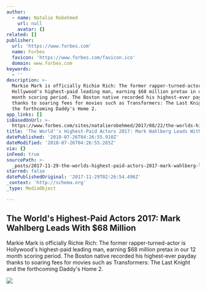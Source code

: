 ```yaml
---
author:
  - name: Natalie Robehmed
    url: null
    avatar: {}
related: []
publisher:
  url: 'https://www.forbes.com'
  name: Forbes
  favicon: 'https://www.forbes.com/favicon.ico'
  domain: www.forbes.com
keywords:
  - ''
description: >-
  Markie Mark is officially Richie Rich: The former rapper-turned-actor is
  Hollywood's highest-paid leading man, earning $68 million pretax in our 12
  month scoring period. The Boston native recorded his highest-ever payday
  thanks to soaring fees for movies such as Transformers: The Last Knight and
  the forthcoming Daddy's Home 2.
app_links: []
isBasedOnUrl: >-
  https://www.forbes.com/sites/natalierobehmed/2017/08/22/the-worlds-highest-paid-actors-2017-mark-wahlberg-leads-with-68-million/#1cc86a663f92
title: 'The World''s Highest-Paid Actors 2017: Mark Wahlberg Leads With $68 Million'
datePublished: '2018-07-26T04:26:55.910Z'
dateModified: '2018-07-26T04:26:55.265Z'
via: {}
inFeed: true
sourcePath: >-
  _posts/2017-11-29-the-worlds-highest-paid-actors-2017-mark-wahlberg-leads-wi.md
starred: false
datePublishedOriginal: '2017-11-29T02:26:54.496Z'
_context: 'http://schema.org'
_type: MediaObject

---
```

<article style=""><h1>The World's Highest-Paid Actors 2017: Mark Wahlberg Leads With $68 Million</h1><p>Markie Mark is officially Richie Rich: The former rapper-turned-actor is Hollywood's highest-paid leading man, earning $68 million pretax in our 12 month scoring period. The Boston native recorded his highest-ever payday thanks to soaring fees for movies such as Transformers: The Last Knight and the forthcoming Daddy's Home 2.</p><img src="https://thumbor.forbes.com/thumbor/600x315/smart/https%3A%2F%2Fblogs-images.forbes.com%2Fnatalierobehmed%2Ffiles%2F2017%2F08%2Fmark-wahlberg-2-1200x798.jpg" /></article>